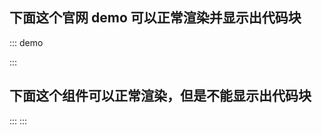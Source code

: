 ## 下面这个官网 demo 可以正常渲染并显示出代码块
::: demo
<template>
    <button @click="onClick">Click!</button>
</template>

<script>
export default {
    methods: {
        onClick: () => { window.alert(1) },
    },
}
</script>

<style>
button {
    color: blue;
}
</style>
:::

## 下面这个组件可以正常渲染，但是不能显示出代码块 
:::
<MButton />
:::